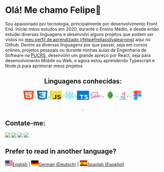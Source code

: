 <div>
    <h1>Olá! Me chamo Felipe👋</h1>
    <p>Sou apaixonado por tecnologia, principalmente por desenvolvimento Front End. Iniciei meus estudos em 2020, durante o Ensino Médio, e desde então estudei diversas linguagens e desenvolvi alguns projetos que podem ser vistos no <a href="https://github.com/felipefreitassilvalearning" target="_blank">meu perfil de aprendizado (/felipefreitassilvalearning)</a> aqui no Github. Dentre as diversas linguagens por que passei, seja em cursos onlines, projetos pessoais ou durante minhas aulas de Engenharia de Software na <a href="https://www.pucrs.br/politecnica/curso/engenharia-de-software/" target="_blank">PUCRS</a>, desenvolvi um grande apreço por React, seja para desenvolvimento Mobile ou Web, e agora estou aprendendo Typescript e Node.js para aprimorar meus projetos.</div>

<div align="center">
    <h2>Linguagens conhecidas: </h2>
    <div style="display: inline_block">
        <a href="https://pt.wikipedia.org/wiki/HTML">
            <img align="center" alt="Logo-HTML" height="30" width="40" src="https://raw.githubusercontent.com/devicons/devicon/master/icons/html5/html5-original.svg">
        </a>
        <a href="https://pt.wikipedia.org/wiki/Cascading_Style_Sheets">
            <img align="center" alt="Logo-CSS" height="30" width="40" src="https://raw.githubusercontent.com/devicons/devicon/master/icons/css3/css3-original.svg">
        </a>
        <a href="https://www.javascript.com/">
            <img align="center" alt="Logo-Js" height="30" width="40" src="https://raw.githubusercontent.com/devicons/devicon/master/icons/javascript/javascript-original.svg">
        </a>
        <a href="https://reactjs.org/">
            <img align="center" alt="Logo-React" height="30" width="40" src="https://raw.githubusercontent.com/devicons/devicon/master/icons/react/react-original.svg">
        </a>
        <a href="https://www.typescriptlang.org/">
            <img align="center" alt="Logo-Ts" height="30" width="40" src="https://raw.githubusercontent.com/devicons/devicon/master/icons/typescript/typescript-original.svg">
        </a>
        <a href="https://sass-lang.com/">
            <img align="center" alt="Logo-Sass" height="30" width="40" src="https://raw.githubusercontent.com/devicons/devicon/master/icons/sass/sass-original.svg">
        </a>
        <a href="https://www.mongodb.com/">
            <img align="center" alt="Logo-MongoDB" height="30" width="40" src="https://raw.githubusercontent.com/devicons/devicon/master/icons/mongodb/mongodb-original.svg">
        </a>
        <a href="https://www.java.com/">
            <img align="center" alt="Logo-Java" height="30" width="40" src="https://raw.githubusercontent.com/devicons/devicon/master/icons/java/java-original.svg">
        </a>
        <a href="https://www.figma.com/best-practices/guide-to-developer-handoff/components-styles-and-documentation/">
            <img align="center" alt="Logo-Figma" height="30" width="40" src="https://raw.githubusercontent.com/devicons/devicon/master/icons/figma/figma-original.svg">
        </a>
    </div><br>
    <a href="https://github.com/felipefreitassilva?tab=repositories" target="_blank">
    <img height="180em" src="https://felipefreitassilva-github-readme-stats.vercel.app/api/top-langs/?username=felipefreitassilva&layout=compact&langs_count=7&theme=dracula" alt="" />
    <img height="180em" src="https://felipefreitassilva-github-readme-stats.vercel.app/api?username=felipefreitassilva&show_icons=true&theme=dracula&include_all_commits=true&count_private=true" alt="" /></a>
</div>

<div>
    <h2>Contate-me: </h2>
    <a href="https://felipefreitassilva.com.br/"><img src="https://img.shields.io/badge/Visite meu site!-1d34a3?style=for-the-badge&logo=internet&logoColor=white" /></a>
    <a href="mailto:eu.felipefreitassilva@gmail.com"><img src="https://img.shields.io/badge/Gmail-D14836?style=for-the-badge&logo=gmail&logoColor=white" /></a>
    <a href="https://www.linkedin.com/in/felipefreitassilva/"><img src="https://img.shields.io/badge/LinkedIn-0077B5?style=for-the-badge&logo=linkedin&logoColor=white" /></a>
    <a href="https://www.github.com/felipefreitassilvalearning/"><img src="https://img.shields.io/badge/GitHub-4F5459?style=for-the-badge&logo=github&logoColor=white" /></a>
</div>

<div>
    <h2>Prefer to read in another language?</h2>
    <a href="https://github.com/felipefreitassilva/felipefreitassilva/blob/main/lang/README.en.md"><img height="18" src="https://github.com/felipefreitassilva/felipefreitassilva/blob/main/lang/flags/us.svg" alt="en" />English</a> | 
    <a href="https://github.com/felipefreitassilva/felipefreitassilva/blob/main/lang/README.de.md"><img height="18" src="https://github.com/felipefreitassilva/felipefreitassilva/blob/main/lang/flags/de.svg" alt="de" />German (Deutsch)</a> | 
    <a href="https://github.com/felipefreitassilva/felipefreitassilva/blob/main/lang/README.es.md"><img height="18" src="https://github.com/felipefreitassilva/felipefreitassilva/blob/main/lang/flags/es.svg" alt="es" />Spanish (Español)</a>
</div>
